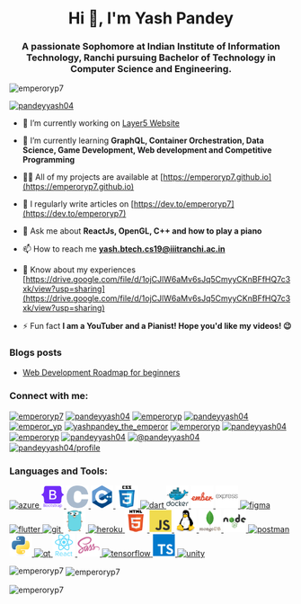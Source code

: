 <h1 align="center">Hi 👋, I'm Yash Pandey</h1>
<h3 align="center">A passionate Sophomore at Indian Institute of Information Technology, Ranchi pursuing Bachelor of Technology in Computer Science and Engineering.</h3>

<p align="left"> <img src="https://komarev.com/ghpvc/?username=emperoryp7&label=Profile%20views&color=0e75b6&style=flat" alt="emperoryp7" /> </p>

<p align="left"> <a href="https://twitter.com/pandeyyash04" target="blank"><img src="https://img.shields.io/twitter/follow/pandeyyash04?logo=twitter&style=for-the-badge" alt="pandeyyash04" /></a> </p>

- 🔭 I’m currently working on [Layer5 Website](https://github.com/layer5io/layer5)

- 🌱 I’m currently learning **GraphQL, Container Orchestration, Data Science, Game Development, Web development and Competitive Programming**

- 👨‍💻 All of my projects are available at [https://emperoryp7.github.io](https://emperoryp7.github.io)

- 📝 I regularly write articles on [https://dev.to/emperoryp7](https://dev.to/emperoryp7)

- 💬 Ask me about **ReactJs, OpenGL, C++ and how to play a piano**

- 📫 How to reach me **yash.btech.cs19@iiitranchi.ac.in**

- 📄 Know about my experiences [https://drive.google.com/file/d/1ojCJlW6aMv6sJq5CmyyCKnBFfHQ7c3xk/view?usp=sharing](https://drive.google.com/file/d/1ojCJlW6aMv6sJq5CmyyCKnBFfHQ7c3xk/view?usp=sharing)

- ⚡ Fun fact **I am a YouTuber and a Pianist! Hope you'd like my videos! :wink:**

### Blogs posts
<!-- BLOG-POST-LIST:START -->
- [Web Development Roadmap for beginners](https://dev.to/emperoryp7/web-development-roadmap-for-beginners-3p53)
<!-- BLOG-POST-LIST:END -->

<h3 align="left">Connect with me:</h3>
<p align="left">
<a href="https://dev.to/emperoryp7" target="blank"><img align="center" src="https://cdn.jsdelivr.net/npm/simple-icons@3.0.1/icons/dev-dot-to.svg" alt="emperoryp7" height="30" width="40" /></a>
<a href="https://twitter.com/pandeyyash04" target="blank"><img align="center" src="https://cdn.jsdelivr.net/npm/simple-icons@3.0.1/icons/twitter.svg" alt="pandeyyash04" height="30" width="40" /></a>
<a href="https://linkedin.com/in/emperoryp" target="blank"><img align="center" src="https://cdn.jsdelivr.net/npm/simple-icons@3.0.1/icons/linkedin.svg" alt="emperoryp" height="30" width="40" /></a>
<a href="https://fb.com/pandeyyash04" target="blank"><img align="center" src="https://cdn.jsdelivr.net/npm/simple-icons@3.0.1/icons/facebook.svg" alt="pandeyyash04" height="30" width="40" /></a>
<a href="https://instagram.com/emperor_yp" target="blank"><img align="center" src="https://cdn.jsdelivr.net/npm/simple-icons@3.0.1/icons/instagram.svg" alt="emperor_yp" height="30" width="40" /></a>
<a href="https://www.youtube.com/c/yashpandey_the_emperor" target="blank"><img align="center" src="https://cdn.jsdelivr.net/npm/simple-icons@3.0.1/icons/youtube.svg" alt="yashpandey_the_emperor" height="30" width="40" /></a>
<a href="https://www.codechef.com/users/emperoryp" target="blank"><img align="center" src="https://cdn.jsdelivr.net/npm/simple-icons@3.1.0/icons/codechef.svg" alt="emperoryp" height="30" width="40" /></a>
<a href="https://www.hackerrank.com/pandeyyash04" target="blank"><img align="center" src="https://cdn.jsdelivr.net/npm/simple-icons@3.0.1/icons/hackerrank.svg" alt="pandeyyash04" height="30" width="40" /></a>
<a href="https://codeforces.com/profile/emperoryp" target="blank"><img align="center" src="https://cdn.jsdelivr.net/npm/simple-icons@3.0.1/icons/codeforces.svg" alt="emperoryp" height="30" width="40" /></a>
<a href="https://www.leetcode.com/pandeyyash04" target="blank"><img align="center" src="https://cdn.jsdelivr.net/npm/simple-icons@3.0.1/icons/leetcode.svg" alt="pandeyyash04" height="30" width="40" /></a>
<a href="https://www.hackerearth.com/@pandeyyash04" target="blank"><img align="center" src="https://cdn.jsdelivr.net/npm/simple-icons@3.0.1/icons/hackerearth.svg" alt="@pandeyyash04" height="30" width="40" /></a>
<a href="https://auth.geeksforgeeks.org/user/pandeyyash04/profile" target="blank"><img align="center" src="https://cdn.jsdelivr.net/npm/simple-icons@3.0.1/icons/geeksforgeeks.svg" alt="pandeyyash04/profile" height="30" width="40" /></a>
</p>

<h3 align="left">Languages and Tools:</h3>
<p align="left"> <a href="https://azure.microsoft.com/en-in/" target="_blank"> <img src="https://www.vectorlogo.zone/logos/microsoft_azure/microsoft_azure-icon.svg" alt="azure" width="40" height="40"/> </a> <a href="https://getbootstrap.com" target="_blank"> <img src="https://raw.githubusercontent.com/devicons/devicon/master/icons/bootstrap/bootstrap-plain-wordmark.svg" alt="bootstrap" width="40" height="40"/> </a> <a href="https://www.cprogramming.com/" target="_blank"> <img src="https://raw.githubusercontent.com/devicons/devicon/master/icons/c/c-original.svg" alt="c" width="40" height="40"/> </a> <a href="https://www.w3schools.com/cpp/" target="_blank"> <img src="https://raw.githubusercontent.com/devicons/devicon/master/icons/cplusplus/cplusplus-original.svg" alt="cplusplus" width="40" height="40"/> </a> <a href="https://www.w3schools.com/css/" target="_blank"> <img src="https://raw.githubusercontent.com/devicons/devicon/master/icons/css3/css3-original-wordmark.svg" alt="css3" width="40" height="40"/> </a> <a href="https://dart.dev" target="_blank"> <img src="https://www.vectorlogo.zone/logos/dartlang/dartlang-icon.svg" alt="dart" width="40" height="40"/> </a> <a href="https://www.docker.com/" target="_blank"> <img src="https://raw.githubusercontent.com/devicons/devicon/master/icons/docker/docker-original-wordmark.svg" alt="docker" width="40" height="40"/> </a> <a href="https://emberjs.com/" target="_blank"> <img src="https://raw.githubusercontent.com/devicons/devicon/master/icons/ember/ember-original-wordmark.svg" alt="ember" width="40" height="40"/> </a> <a href="https://expressjs.com" target="_blank"> <img src="https://raw.githubusercontent.com/devicons/devicon/master/icons/express/express-original-wordmark.svg" alt="express" width="40" height="40"/> </a> <a href="https://www.figma.com/" target="_blank"> <img src="https://www.vectorlogo.zone/logos/figma/figma-icon.svg" alt="figma" width="40" height="40"/> </a> <a href="https://flutter.dev" target="_blank"> <img src="https://www.vectorlogo.zone/logos/flutterio/flutterio-icon.svg" alt="flutter" width="40" height="40"/> </a> <a href="https://git-scm.com/" target="_blank"> <img src="https://www.vectorlogo.zone/logos/git-scm/git-scm-icon.svg" alt="git" width="40" height="40"/> </a> <a href="https://golang.org" target="_blank"> <img src="https://raw.githubusercontent.com/devicons/devicon/master/icons/go/go-original.svg" alt="go" width="40" height="40"/> </a> <a href="https://heroku.com" target="_blank"> <img src="https://www.vectorlogo.zone/logos/heroku/heroku-icon.svg" alt="heroku" width="40" height="40"/> </a> <a href="https://www.w3.org/html/" target="_blank"> <img src="https://raw.githubusercontent.com/devicons/devicon/master/icons/html5/html5-original-wordmark.svg" alt="html5" width="40" height="40"/> </a> <a href="https://developer.mozilla.org/en-US/docs/Web/JavaScript" target="_blank"> <img src="https://raw.githubusercontent.com/devicons/devicon/master/icons/javascript/javascript-original.svg" alt="javascript" width="40" height="40"/> </a> <a href="https://www.linux.org/" target="_blank"> <img src="https://raw.githubusercontent.com/devicons/devicon/master/icons/linux/linux-original.svg" alt="linux" width="40" height="40"/> </a> <a href="https://www.mongodb.com/" target="_blank"> <img src="https://raw.githubusercontent.com/devicons/devicon/master/icons/mongodb/mongodb-original-wordmark.svg" alt="mongodb" width="40" height="40"/> </a> <a href="https://nodejs.org" target="_blank"> <img src="https://raw.githubusercontent.com/devicons/devicon/master/icons/nodejs/nodejs-original-wordmark.svg" alt="nodejs" width="40" height="40"/> </a> <a href="https://postman.com" target="_blank"> <img src="https://www.vectorlogo.zone/logos/getpostman/getpostman-icon.svg" alt="postman" width="40" height="40"/> </a> <a href="https://www.python.org" target="_blank"> <img src="https://raw.githubusercontent.com/devicons/devicon/master/icons/python/python-original.svg" alt="python" width="40" height="40"/> </a> <a href="https://www.qt.io/" target="_blank"> <img src="https://upload.wikimedia.org/wikipedia/commons/0/0b/Qt_logo_2016.svg" alt="qt" width="40" height="40"/> </a> <a href="https://reactjs.org/" target="_blank"> <img src="https://raw.githubusercontent.com/devicons/devicon/master/icons/react/react-original-wordmark.svg" alt="react" width="40" height="40"/> </a> <a href="https://sass-lang.com" target="_blank"> <img src="https://raw.githubusercontent.com/devicons/devicon/master/icons/sass/sass-original.svg" alt="sass" width="40" height="40"/> </a> <a href="https://www.tensorflow.org" target="_blank"> <img src="https://www.vectorlogo.zone/logos/tensorflow/tensorflow-icon.svg" alt="tensorflow" width="40" height="40"/> </a> <a href="https://www.typescriptlang.org/" target="_blank"> <img src="https://raw.githubusercontent.com/devicons/devicon/master/icons/typescript/typescript-original.svg" alt="typescript" width="40" height="40"/> </a> <a href="https://unity.com/" target="_blank"> <img src="https://www.vectorlogo.zone/logos/unity3d/unity3d-icon.svg" alt="unity" width="40" height="40"/> </a> </p>

<p><img align="left" src="https://github-readme-stats.vercel.app/api/top-langs?username=emperoryp7&show_icons=true&locale=en&layout=compact" alt="emperoryp7" /></p>

<p>&nbsp;<img align="center" src="https://github-readme-stats.vercel.app/api?username=emperoryp7&show_icons=true&locale=en" alt="emperoryp7" /></p>

<p><img align="center" src="https://github-readme-streak-stats.herokuapp.com/?user=emperoryp7&" alt="emperoryp7" /></p>
